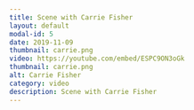 ```yaml
---
title: Scene with Carrie Fisher
layout: default
modal-id: 5
date: 2019-11-09
thumbnail: carrie.png
video: https://youtube.com/embed/ESPC9ON3oGk
thumbnail: carrie.png
alt: Carrie Fisher
category: video
description: Scene with Carrie Fisher
---
```

